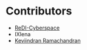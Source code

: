 # Contributors
- [ReDI-Cyberspace](https://github.com/ReDI-Cyberspace)
- IXIena
- [Keviindran Ramachandran](https://github.com/keviinx)
